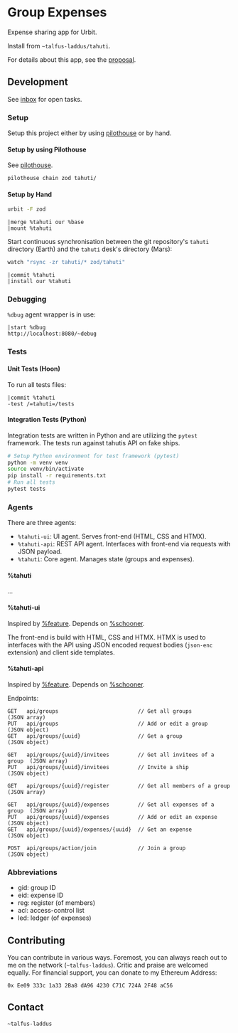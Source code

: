 # Group Expenses

Expense sharing app for Urbit.

Install from `~talfus-laddus/tahuti`.

For details about this app, see the [proposal](https://urbit.org/grants/splitwise).

## Development

See [inbox](inbox.md) for open tasks.

### Setup

Setup this project either by using
[pilothouse](https://git.sr.ht/~talfus-laddus/pilothouse) or by hand.

#### Setup by using Pilothouse

See [pilothouse](https://git.sr.ht/~talfus-laddus/pilothouse).

```bash
pilothouse chain zod tahuti/
```

#### Setup by Hand

```bash
urbit -F zod
```

```hoon
|merge %tahuti our %base
|mount %tahuti
```

Start continuous synchronisation between the git repository's `tahuti`
directory (Earth) and the `tahuti` desk's directory (Mars):

```bash
watch "rsync -zr tahuti/* zod/tahuti"
```

```dojo
|commit %tahuti
|install our %tahuti
```

### Debugging

`%dbug` agent wrapper is in use:

```
|start %dbug
http://localhost:8080/~debug
```

### Tests

#### Unit Tests (Hoon)

To run all tests files:

```dojo
|commit %tahuti
-test /=tahuti=/tests
```

#### Integration Tests (Python)

Integration tests are written in Python and are utilizing the `pytest`
framework. The tests run against tahutis API on fake ships.

```bash
# Setup Python environment for test framework (pytest)
python -m venv venv
source venv/bin/activate
pip install -r requirements.txt
# Run all tests
pytest tests
```


### Agents

There are three agents:

- `%tahuti-ui`: UI agent. Serves front-end (HTML, CSS and HTMX).
- `%tahuti-api`: REST API agent. Interfaces with front-end via requests with JSON payload.
- `%tahuti`: Core agent. Manages state (groups and expenses).

#### %tahuti

...

#### %tahuti-ui

Inspired by [%feature](https://developers.urbit.org/guides/additional/app-workbook/feature).
Depends on [%schooner](https://github.com/dalten-collective/boat).

The front-end is build with HTML, CSS and HTMX.
HTMX is used to interfaces with the API using JSON encoded request bodies
(`json-enc` extension) and client side templates.

#### %tahuti-api

Inspired by [%feature](https://developers.urbit.org/guides/additional/app-workbook/feature).
Depends on [%schooner](https://github.com/dalten-collective/boat).

Endpoints:
```
GET   api/groups                         // Get all groups               (JSON array)
PUT   api/groups                         // Add or edit a group          (JSON object)
GET   api/groups/{uuid}                  // Get a group                  (JSON object)

GET   api/groups/{uuid}/invitees         // Get all invitees of a group  (JSON array)
PUT   api/groups/{uuid}/invitees         // Invite a ship                (JSON object)

GET   api/groups/{uuid}/register         // Get all members of a group   (JSON array)

GET   api/groups/{uuid}/expenses         // Get all expenses of a group  (JSON array)
PUT   api/groups/{uuid}/expenses         // Add or edit an expense       (JSON object)
GET   api/groups/{uuid}/expenses/{uuid}  // Get an expense               (JSON object)

POST  api/groups/action/join             // Join a group                 (JSON object)
```

### Abbreviations

- gid: group ID
- eid: expense ID
- reg: register (of members)
- acl: access-control list
- led: ledger (of expenses)


## Contributing

You can contribute in various ways. Foremost, you can always reach out
to me on the network (`~talfus-laddus`). Critic and praise are welcomed
equally.
For financial support, you can donate to my Ethereum Address:

`0x Ee09 333c 1a33 2Ba8 dA96 4230 C71C 724A 2F48 aC56`

## Contact

`~talfus-laddus`
